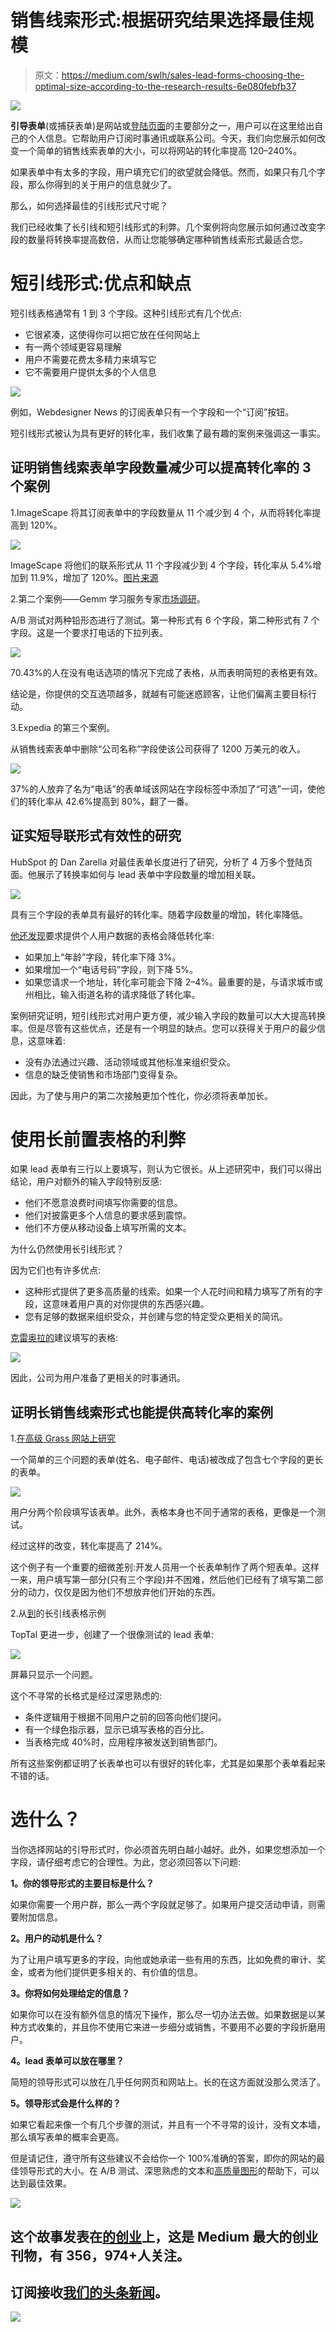 # 销售线索形式:根据研究结果选择最佳规模

> 原文：<https://medium.com/swlh/sales-lead-forms-choosing-the-optimal-size-according-to-the-research-results-6e080febfb37>

![](img/9c9383ed75e2a345b1db8c4deb2399bb.png)

**引导表单**(或捕获表单)是网站或[登陆页面](http://blog.icondesignlab.com/en/2017/how-to-escape-the-most-expensive-mistake-while-ordering-landing-pages/)的主要部分之一，用户可以在这里给出自己的个人信息。它帮助用户订阅时事通讯或联系公司。今天，我们向您展示如何改变一个简单的销售线索表单的大小，可以将网站的转化率提高 120–240%。

如果表单中有太多的字段，用户填充它们的欲望就会降低。然而，如果只有几个字段，那么你得到的关于用户的信息就少了。

那么，如何选择最佳的引线形式尺寸呢？

我们已经收集了长引线和短引线形式的利弊。几个案例将向您展示如何通过改变字段的数量将转换率提高数倍，从而让您能够确定哪种销售线索形式最适合您。

# 短引线形式:优点和缺点

短引线表格通常有 1 到 3 个字段。这种引线形式有几个优点:

*   它很紧凑，这使得你可以把它放在任何网站上
*   有一两个领域更容易理解
*   用户不需要花费太多精力来填写它
*   它不需要用户提供太多的个人信息

![](img/50e0158350123afc670c6babed9c1781.png)

例如，Webdesigner News 的订阅表单只有一个字段和一个“订阅”按钮。

短引线形式被认为具有更好的转化率，我们收集了最有趣的案例来强调这一事实。

## 证明销售线索表单字段数量减少可以提高转化率的 3 个案例

1.ImageScape 将其订阅表单中的字段数量从 11 个减少到 4 个，从而将转化率提高到 120%。

![](img/d6b972f2d2696fcd0b9c7b9d504b68d4.png)

ImageScape 将他们的联系形式从 11 个字段减少到 4 个字段，转化率从 5.4%增加到 11.9%，增加了 120%。[图片来源](https://unbounce.com/conversion-rate-optimization/how-to-optimize-contact-forms/)

2.第二个案例——Gemm 学习服务专家[市场调研](https://autogrow.co/37-best-conversion-optimization-case-studies/)。

A/B 测试对两种铅形态进行了测试。第一种形式有 6 个字段，第二种形式有 7 个字段。这是一个要求打电话的下拉列表。

![](img/625acbc2719daf0cc36ded7520db7eb2.png)

70.43%的人在没有电话选项的情况下完成了表格，从而表明简短的表格更有效。

结论是，你提供的交互选项越多，就越有可能迷惑顾客，让他们偏离主要目标行动。

3.Expedia 的第三个案例。

从销售线索表单中删除“公司名称”字段使该公司获得了 1200 万美元的收入。

![](img/6f22ba0a10640408f91a3708db470a47.png)

37%的人放弃了名为“电话”的表单域该网站在字段标签中添加了“可选”一词，使他们的转化率从 42.6%提高到 80%，翻了一番。

## 证实短导联形式有效性的研究

HubSpot 的 Dan Zarella 对最佳表单长度进行了研究，分析了 4 万多个登陆页面。他展示了转换率如何与 lead 表单中字段数量的增加相关联。

![](img/64addead77be82cacc2cf0d8601fabf5.png)

具有三个字段的表单具有最好的转化率。随着字段数量的增加，转化率降低。

[他还发现](https://blog.hubspot.com/blog/tabid/6307/bid/6748/3-form-fields-that-kill-landing-page-conversion-rates.aspx)要求提供个人用户数据的表格会降低转化率:

*   如果加上“年龄”字段，转化率下降 3%。
*   如果增加一个“电话号码”字段，则下降 5%。
*   如果您请求一个地址，转化率可能会下降 2–4%。最重要的是，与请求城市或州相比，输入街道名称的请求降低了转化率。

案例研究证明，短引线形式对用户更方便，减少输入字段的数量可以大大提高转换率。但是尽管有这些优点，还是有一个明显的缺点。您可以获得关于用户的最少信息，这意味着:

*   没有办法通过兴趣、活动领域或其他标准来组织受众。
*   信息的缺乏使销售和市场部门变得复杂。

因此，为了使与用户的第二次接触更加个性化，你必须将表单加长。

# 使用长前置表格的利弊

如果 lead 表单有三行以上要填写，则认为它很长。从上述研究中，我们可以得出结论，用户对额外的输入字段特别反感:

*   他们不愿意浪费时间填写你需要的信息。
*   他们对披露更多个人信息的要求感到震惊。
*   他们不方便从移动设备上填写所需的文本。

为什么仍然使用长引线形式？

因为它们也有许多优点:

*   这种形式提供了更多高质量的线索。如果一个人花时间和精力填写了所有的字段，这意味着用户真的对你提供的东西感兴趣。
*   您有足够的数据来组织受众，并创建与您的特定受众更相关的简讯。

[克雷奥拉的](http://www.crayola.com/)建议填写的表格:

![](img/c9c735695a88a6034919e849b3a7caff.png)

因此，公司为用户准备了更相关的时事通讯。

## 证明长销售线索形式也能提供高转化率的案例

1.[在高级 Grass 网站上研究](https://conversionxl.com/blog/web-form-optimization/)

一个简单的三个问题的表单(姓名、电子邮件、电话)被改成了包含七个字段的更长的表单。

![](img/9c715c3452e79deb952a4a33297e8acf.png)

用户分两个阶段填写该表单。此外，表格本身也不同于通常的表格，更像是一个测试。

经过这样的改变，转化率提高了 214%。

这个例子有一个重要的细微差别:开发人员用一个长表单制作了两个短表单。这样一来，用户填写第一部分(只有三个字段)并不困难，然后他们已经有了填写第二部分的动力，仅仅是因为他们不想放弃他们开始的东西。

2.从[到](https://www.ventureharbour.com/high-converting-lead-generation-forms/)的长引线表格示例

TopTal 更进一步，创建了一个很像测试的 lead 表单:

![](img/8dbf9618178df2ad5897a1159e2b8e64.png)

屏幕只显示一个问题。

这个不寻常的长格式是经过深思熟虑的:

*   条件逻辑用于根据不同用户之前的回答向他们提问。
*   有一个绿色指示器，显示已填写表格的百分比。
*   当表格完成 40%时，应用程序被发送到销售部门。

所有这些案例都证明了长表单也可以有很好的转化率，尤其是如果那个表单看起来不错的话。

# 选什么？

当你选择网站的引导形式时，你必须首先明白越小越好。此外，如果您想添加一个字段，请仔细考虑它的合理性。为此，您必须回答以下问题:

**1。你的领导形式的主要目标是什么？**

如果你需要一个用户群，那么一两个字段就足够了。如果用户提交活动申请，则需要附加信息。

**2。用户的动机是什么？**

为了让用户填写更多的字段，向他或她承诺一些有用的东西，比如免费的审计、奖金，或者为他们提供更多相关的、有价值的信息。

**3。你将如何处理给定的信息？**

如果你可以在没有额外信息的情况下操作，那么尽一切办法去做。如果数据是以某种方式收集的，并且你不使用它来进一步细分或销售，不要用不必要的字段折磨用户。

**4。lead 表单可以放在哪里？**

简短的领导形式可以放在几乎任何网页和网站上。长的在这方面就没那么灵活了。

**5。领导形式会是什么样的？**

如果它看起来像一个有几个步骤的测试，并且有一个不寻常的设计，没有文本墙，那么填写表单的概率会更高。

但是请记住，遵守所有这些建议不会给你一个 100%准确的答案，即你的网站的最佳领导形式的大小。在 A/B 测试、深思熟虑的文本和[高质量图形](http://www.icondesignlab.com/en/)的帮助下，可以达到最佳效果。

[![](img/308a8d84fb9b2fab43d66c117fcc4bb4.png)](https://medium.com/swlh)

## 这个故事发表在[的创业](https://medium.com/swlh)上，这是 Medium 最大的创业刊物，有 356，974+人关注。

## 订阅接收[我们的头条新闻](http://growthsupply.com/the-startup-newsletter/)。

[![](img/b0164736ea17a63403e660de5dedf91a.png)](https://medium.com/swlh)